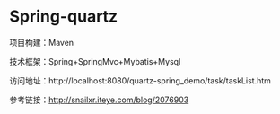 Spring-quartz
==================

项目构建：Maven

技术框架：Spring+SpringMvc+Mybatis+Mysql

访问地址：http://localhost:8080/quartz-spring_demo/task/taskList.htm

参考链接：http://snailxr.iteye.com/blog/2076903
